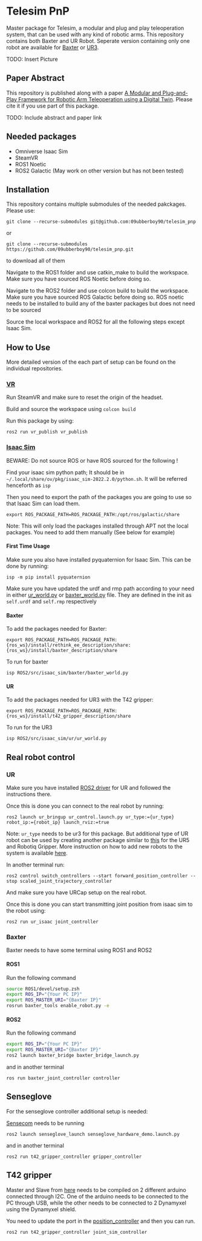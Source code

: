 # Telesim PnP

Master package for Telesim, a modular and plug and play teleoperation system, that can be used with any kind of robotic arms. This repository contains both Baxter and UR Robot. Seperate version containing only one robot are available for [Baxter](https://github.com/09ubberboy90/telesim_pnp_baxter.git) or [UR3](https://github.com/09ubberboy90/telesim_pnp_ur.git).

TODO: Insert Picture

## Paper Abstract

This repository is published along with a paper [A Modular and Plug-and-Play Framework for Robotic Arm Teleoperation using a Digital Twin](TODO). Please cite it if you use part of this package.

TODO: Include abstract and paper link

## Needed packages

- Omniverse Isaac Sim
- SteamVR
- ROS1 Noetic
- ROS2 Galactic (May work on other version but has not been tested)

## Installation

This repository contains multiple submodules of the needed pakckages. Please use:

`git clone --recurse-submodules git@github.com:09ubberboy90/telesim_pnp`

or

`git clone --recurse-submodules https://github.com/09ubberboy90/telesim_pnp.git`

to download all of them

Navigate to the ROS1 folder and use catkin_make to build the workspace. Make sure you have sourced ROS Noetic before doing so.

Navigate to the ROS2 folder and use colcon build to build the workspace. Make sure you have sourced ROS Galactic before doing so. ROS noetic needs to be installed to build any of the baxter packages but does not need to be sourced

Source the local workspace and ROS2 for all the following steps except Isaac Sim.

## How to Use

More detailed version of the each part of setup can be found on the individual repositories.

### [VR](https://github.com/09ubberboy90/vr_publisher)

Run SteamVR and make sure to reset the origin of the headset.

Build and source the workspace using `colcon build`

Run this package by using:

`ros2 run vr_publish vr_publish`

### [Isaac Sim](https://github.com/09ubberboy90/telesim_isaac)

BEWARE: Do not source ROS or have ROS sourced for the following !

Find your isaac sim python path; It should be in `~/.local/share/ov/pkg/isaac_sim-2022.2.0/python.sh`. It will be referred henceforth as `isp`

Then you need to export the path of the packages you are going to use so that Isaac Sim can load them.

`export ROS_PACKAGE_PATH=ROS_PACKAGE_PATH:/opt/ros/galactic/share`

Note: This will only load the packages installed through APT not the local packages. You need to add them manually (See below for example)

#### First Time Usage

Make sure you also have installed pyquaternion for Isaac Sim. This can be done by running:

`isp -m pip install pyquaternion`

Make sure you have updated the urdf and rmp path according to your need in either [ur_world.py](ur3/ur_world.py) or [baxter_world.py](baxter/baxter_world.py) file. They are defined in the init as `self.urdf` and `self.rmp` respectively

#### Baxter

To add the packages needed for Baxter:

`export ROS_PACKAGE_PATH=ROS_PACKAGE_PATH:{ros_ws}/install/rethink_ee_description/share:{ros_ws}/install/baxter_description/share`

To run for baxter

`isp ROS2/src/isaac_sim/baxter/baxter_world.py`

#### UR

To add the packages needed for UR3 with the T42 gripper:

`export ROS_PACKAGE_PATH=ROS_PACKAGE_PATH:{ros_ws}/install/t42_gripper_description/share`

To run for the UR3

`isp ROS2/src/isaac_sim/ur/ur_world.py`

## Real robot control

### UR

Make sure you have installed [ROS2 driver](https://github.com/UniversalRobots/Universal_Robots_ROS2_Driver) for UR and followed the instructions there.

Once this is done you can connect to the real robot by running:

`ros2 launch ur_bringup ur_control.launch.py ur_type:={ur_type} robot_ip:={robot_ip} launch_rviz:=true`

Note: `ur_type` needs to be ur3 for this package. But additional type of UR robot can be used by creating another package similar to [this](https://github.com/09ubberboy90/ur_robotiq) for the UR5 and Robotiq Gripper. More instruction on how to add new robots to the system is available [here](https://github.com/09ubberboy90/telesim_isaac/blob/master/README.md#adding-new-robots).

In another terminal run:

`ros2 control switch_controllers --start forward_position_controller --stop scaled_joint_trajectory_controller`

And make sure you have URCap setup on the real robot.

Once this is done you can start transmitting joint position from isaac sim to the robot using:

`ros2 run ur_isaac joint_controller`

### Baxter

Baxter needs to have some terminal using ROS1 and ROS2

#### ROS1

Run the following command

``` sh
source ROS1/devel/setup.zsh
export ROS_IP="{Your PC IP}"
export ROS_MASTER_URI="{Baxter IP}"
rosrun baxter_tools enable_robot.py -e
```

#### ROS2

Run the following command

```sh
export ROS_IP="{Your PC IP}"
export ROS_MASTER_URI="{Baxter IP}"
ros2 launch baxter_bridge baxter_bridge_launch.py
```

and in another terminal

`ros run baxter_joint_controller controller`

## Senseglove

For the senseglove controller additional setup is needed:

[Sensecom](ROS2/src/senseglove_ros2_ws/SenseCom/Linux/SenseCom.x86_64) needs to be running

`ros2 launch senseglove_launch senseglove_hardware_demo.launch.py`

and in another terminal

`ros2 run t42_gripper_controller gripper_controller`

## T42 gripper

Master and Slave from [here](ROS2/src/t42_gripper/t42_gripper_controller/arduino) needs to be compiled on 2 different arduino connected through I2C. One of the arduino needs to be connected to the PC through USB, while the other needs to be connected to 2 Dynamyxel using the Dynamyxel shield.

You need to update the port in the [position_controller](ROS2/src/t42_gripper/t42_gripper_controller/t42_gripper_controller/position_controller.py) and then you can run.

`ros2 run t42_gripper_controller joint_sim_controller`

